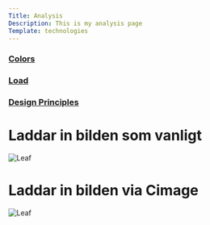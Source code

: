 ```yaml
---
Title: Analysis
Description: This is my analysis page
Template: technologies
---
```


### [Colors](%base_url%?analysis/01_colors)

### [Load](%base_url%?analysis/02_load)

### [Design Principles](%base_url%?analysis/03_design_principles.md)


# Laddar in bilden som vanligt

![Leaf](%assets_url%/img/leaf_256x256.png)

# Laddar in bilden via Cimage

![Leaf](image/leaf_256x256.png)
